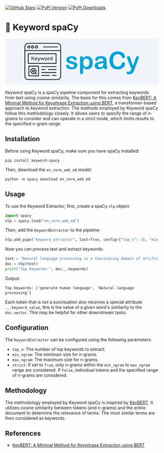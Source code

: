[![GitHub Stars](https://img.shields.io/github/stars/wjbmattingly/keyword?style=social)](https://github.com/wjbmattingly/keyword-spacy)
[![PyPi Version](https://img.shields.io/pypi/v/keyword-spacy)](https://pypi.org/project/keyword-spacy/0.0.1/)
[![PyPi Downloads](https://img.shields.io/pypi/dm/keyword-spacy)](https://pypi.org/project/keyword-spacy/0.0.1/)

# 🔑 Keyword spaCy

![keyword spacy](https://github.com/wjbmattingly/keyword-spacy/blob/main/images/keyword-spacy-logo.png?raw=true)

Keyword spaCy is a spaCy pipeline component for extracting keywords from text using cosine similarity. The basis for this comes from [KeyBERT: A Minimal Method for Keyphrase Extraction using BERT](https://github.com/MaartenGr/KeyBERT), a transformer-based approach to keyword extraction. The methods employed by Keyword spaCy follow this methodology closely. It allows users to specify the range of n-grams to consider and can operate in a strict mode, which limits results to the specified n-gram range.

## Installation

Before using Keyword spaCy, make sure you have spaCy installed:

```
pip install keyword-spacy
```

Then, download the `en_core_web_md` model:

```
python -m spacy download en_core_web_md
```

## Usage

To use the Keyword Extractor, first, create a spaCy `nlp` object:

```python
import spacy
nlp = spacy.load("en_core_web_md")
```

Then, add the `KeywordExtractor` to the pipeline:

```python
nlp.add_pipe("keyword_extractor", last=True, config={"top_n": 10, "min_ngram": 3, "max_ngram": 3, "strict": True})
```

Now you can process text and extract keywords:

```python
text = "Natural language processing is a fascinating domain of artificial intelligence. It allows computers to understand and generate human language."
doc = nlp(text)
print("Top Keywords:", doc._.keywords)
```
Output:
```
Top Keywords: ['generate human language', 'Natural language processing']
```

Each token that is not a punctuation also receives a special attribute `._.keyword_value`, this is the value of a given word's similarity to the `doc.vector`. This may be helpful for other downstream tasks.

## Configuration

The `KeywordExtractor` can be configured using the following parameters:

- `top_n`: The number of top keywords to extract.
- `min_ngram`: The minimum size for n-grams.
- `max_ngram`: The maximum size for n-grams.
- `strict`: If set to `True`, only n-grams within the `min_ngram` to `max_ngram` range are considered. If `False`, individual tokens and the specified range of n-grams are considered.

## Methodology

The methodology employed by Keyword spaCy is inspired by [KeyBERT](https://github.com/MaartenGr/KeyBERT). It utilizes cosine similarity between tokens (and n-grams) and the entire document to determine the relevance of terms. The most similar terms are then considered as keywords.

## References

- [KeyBERT: A Minimal Method for Keyphrase Extraction using BERT](https://github.com/MaartenGr/KeyBERT)
